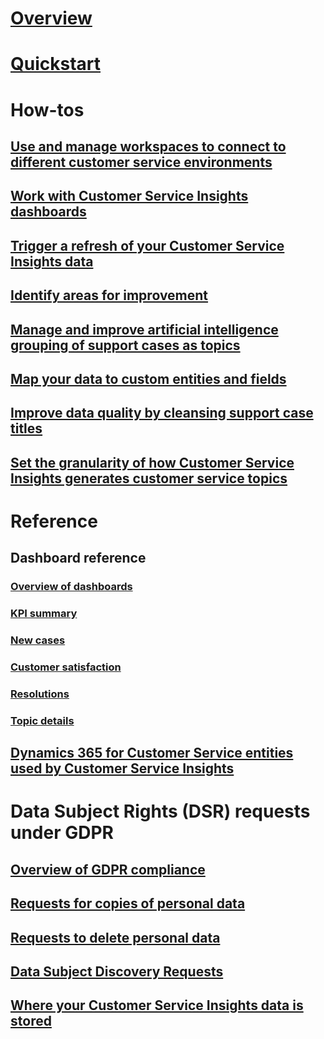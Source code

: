 # [Overview](overview.md)

# [Quickstart](quickstart.md)

# How-tos

## [Use and manage workspaces to connect to different customer service environments](use-workspaces.md)

## [Work with Customer Service Insights dashboards](use-dashboard-sample-data.md)

## [Trigger a refresh of your Customer Service Insights data](trigger-refresh.md)

## [Identify areas for improvement](improve-system.md)

## [Manage and improve artificial intelligence grouping of support cases as topics](topics-page.md)

## [Map your data to custom entities and fields](map-data.md)

## [Improve data quality by cleansing support case titles](settings.md)

## [Set the granularity of how Customer Service Insights generates customer service topics](granularity.md)

# Reference

## Dashboard reference

### [Overview of dashboards](dashboard-overview.md)

### [KPI summary](dashboard-kpi-summary.md)

### [New cases](dashboard-incoming-cases.md)

### [Customer satisfaction](dashboard-CSAT.md)

### [Resolutions](dashboard-case-resolutions.md)

### [Topic details](dashboard-topic-details.md)

## [Dynamics 365 for Customer Service entities used by Customer Service Insights](customer-service-entities.md)

# Data Subject Rights (DSR) requests under GDPR

## [Overview of GDPR compliance](gdpr-summary.md)

## [Requests for copies of personal data](gdpr-export.md)

## [Requests to delete personal data](gdpr-delete.md)

## [Data Subject Discovery Requests](gdpr-discovery.md)

## [Where your Customer Service Insights data is stored](data-location.md)
